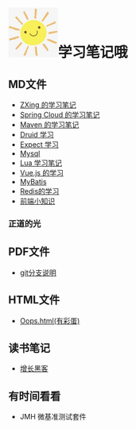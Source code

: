 # <img src="./img/logo.jpg" width = "100" height = "100" alt="标题图" />学习笔记哦

MD文件
---

* [ZXing 的学习笔记](./md/ZXing.md)
* [Spring Cloud 的学习笔记](./md/SpringCloud学习笔记.md)
* [Maven 的学习笔记](./md/maven学习笔记.md)
* [Druid 学习](./md/Druid学习.md) 
* [Expect 学习](./md/expect学习.md)
* [Mysql](./md/Mysql.md)
* [Lua 学习笔记](./md/Lua学习笔记.md)
* [Vue.js 的学习](./md/vue_js.md)
* [MyBatis](./md/MyBatis.md)
* [Redis的学习](./md/redis.md)
* [前端小知识](./md/frontEnd.md)

### 正道的光



PDF文件
---

* [git分支说明](./pdf/git分支说明.pdf)

HTML文件
---

* [Oops.html(有彩蛋)](./oops.html)

读书笔记
---

* [增长黑客](./doc/20200512.md)

有时间看看
---

* JMH 微基准测试套件
